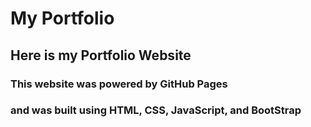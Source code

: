 # My Portfolio
## Here is my Portfolio Website
### This website was powered by GitHub Pages
### and was built using HTML, CSS, JavaScript, and BootStrap
